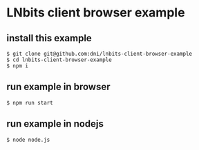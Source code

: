 # LNbits client browser example

## install this example
```console
$ git clone git@github.com:dni/lnbits-client-browser-example
$ cd lnbits-client-browser-example
$ npm i
```

## run example in browser
```console
$ npm run start
```

## run example in nodejs
```console
$ node node.js
```
